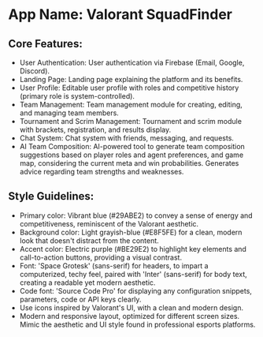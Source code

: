 # **App Name**: Valorant SquadFinder

## Core Features:

- User Authentication: User authentication via Firebase (Email, Google, Discord).
- Landing Page: Landing page explaining the platform and its benefits.
- User Profile: Editable user profile with roles and competitive history (primary role is system-controlled).
- Team Management: Team management module for creating, editing, and managing team members.
- Tournament and Scrim Management: Tournament and scrim module with brackets, registration, and results display.
- Chat System: Chat system with friends, messaging, and requests.
- AI Team Composition: AI-powered tool to generate team composition suggestions based on player roles and agent preferences, and game map, considering the current meta and win probabilities. Generates advice regarding team strengths and weaknesses.

## Style Guidelines:

- Primary color: Vibrant blue (#29ABE2) to convey a sense of energy and competitiveness, reminiscent of the Valorant aesthetic.
- Background color: Light grayish-blue (#E8F5FE) for a clean, modern look that doesn't distract from the content.
- Accent color: Electric purple (#BE29E2) to highlight key elements and call-to-action buttons, providing a visual contrast.
- Font: 'Space Grotesk' (sans-serif) for headers, to impart a computerized, techy feel, paired with 'Inter' (sans-serif) for body text, creating a readable yet modern aesthetic.
- Code font: 'Source Code Pro' for displaying any configuration snippets, parameters, code or API keys clearly.
- Use icons inspired by Valorant's UI, with a clean and modern design.
- Modern and responsive layout, optimized for different screen sizes. Mimic the aesthetic and UI style found in professional esports platforms.